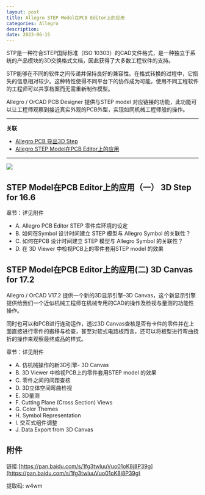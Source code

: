 ```yaml
---
layout: post
title: Allegro STEP Model在PCB Editor上的应用
categories: Allegro
description: 
date: 2023-06-15
---
```


STP是一种符合STEP国际标准（ISO 10303）的CAD文件格式，是一种独立于系统的产品模块的3D交换格式文档，因此获得了大多数工程软件的支持。

STP能够在不同的软件之间传递并保持良好的兼容性。在格式转换的过程中，它损失的信息相对较少。这种特性使得不同平台下的协作成为可能，使用不同工程软件的工程师可以共享档案而无需重新制作模型。

Allegro / OrCAD PCB Designer 提供与STEP model 对应链接的功能，此功能可以让工程师观察到接近真实外观的PCB外型，实现如同机械工程师般的操作。


* * *

**关联**

* [Allegro PCB 导出3D Step](https://tiny-yhw.github.io//2023/06/15/cadence-allegro-pcb-3d-step/)
* [Allegro STEP Model在PCB Editor上的应用](https://tiny-yhw.github.io//2023/06/15/cadence-allegro-step-model/)

* * *


![](https://tiny-y.asia/images/blog/2022/STEP%20Model%E5%9C%A8PCB%20Editor%E4%B8%8A%E7%9A%84%E5%BA%94%E7%94%A8.jpg)




STEP Model在PCB Editor上的应用（一） 3D Step for 16.6
-------------------------

章节：详见附件

*   A. Allegro PCB Editor STEP 零件库环境的设定
*   B. 如何在Symbol 设计时间建立 STEP 模型与 Allegro Symbol 的关联性？
*   C. 如何在PCB 设计时间建立 STEP 模型与 Allegro Symbol 的关联性？
*   D. 在 3D Viewer 中检视PCB上的零件套用STEP model 的效果

STEP Model在PCB Editor上的应用(二) 3D Canvas for 17.2
--------------------------------------

Allegro / OrCAD V17.2 提供一个新的3D显示引擎–3D Canvas，这个新显示引擎提供给我们一个近似机械工程师在机械专用的CAD的操作及检视与量测的功能性操作。

同时也可以和PCB进行连动运作，透过3D Canvas查核是否有卡件的零件并在上面直接进行零件的搬移与检查，甚至对软式电路板而言，还可以将板型进行弯曲挠折的操作来观察最终成品的样式。

章节：详见附件

*   A. 仿机械操作的新3D引擎- 3D Canvas
*   B. 3D Viewer 中检视PCB上的零件套用STEP model 的效果
*   C. 零件之间的间距查核
*   D. 3D立体空间弯曲检视
*   E. 3D量测
*   F. Cutting Plane (Cross Section) Views
*   G. Color Themes
*   H. Symbol Representation
*   I. 交互式组件调整
*   J. Data Export from 3D Canvas

附件
--

链接:[https://pan.baidu.com/s/1fg3twluuVuo01oK8j8P39g](https://pan.baidu.com/s/1fg3twluuVuo01oK8j8P39g)

提取码: w4wm